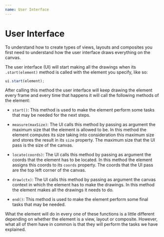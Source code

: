 ```yaml
---
name: User Interface
---
```


# User Interface

To understand how to create types of views, layouts and composites you first need to understand how the user interface draws everything on the canvas.

The user interface (UI) will start making all the drawings when its `.start(element)` method is called with the element you specify, like so:

```javascript
ui.start(element);
```

After calling this method the user interface will keep drawing the element every frame and every time that happens it will call the following methods of the element:

- `start()`: This method is used to make the element perform some tasks that may be needed for the next steps.

- `measure(maxSize)`: The UI calls this method by passing as argument the maximum size that the element is allowed to be. In this method the element computes its size taking into consideration this maximum size and stores the result in its `size` property. The maximum size that the UI pass is the size of the canvas.

- `locate(coords)`: The UI calls this method by passing as argument the coords that the element has to be located. In this method the element assigns this coords to its `coords` property. The coords that the UI pass are the top left corner of the canvas.

- `draw(ctx)`: The UI calls this method by passing as argument the canvas context in which the element has to make the drawings. In this method the element makes all the drawings it needs to do.

- `end()`: This method is used to make the element perform some final tasks that may be needed.

What the element will do in every one of these functions is a little different depending on whether the element is a view, layout or composite. However, what all of them have in common is that they will perform the tasks we have explained.
